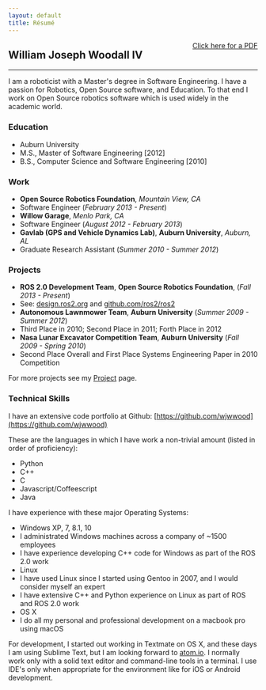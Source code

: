 ```yaml
---
layout: default
title: Résumé
---
```


<div style="float: right">
    <a href="{{ site.url }}/resume.pdf">Click here for a PDF</a>
</div>

## William Joseph Woodall IV
----

I am a roboticist with a Master's degree in Software Engineering.
I have a passion for Robotics, Open Source software, and Education.
To that end I work on Open Source robotics software which is used widely in the academic world.

### Education

- Auburn University
 - M.S., Master of Software Engineering [2012]
 - B.S., Computer Science and Software Engineering [2010]

### Work

- __Open Source Robotics Foundation__, _Mountain View, CA_
 - Software Engineer (_February 2013 - Present_)
- __Willow Garage__, _Menlo Park, CA_
 - Software Engineer (_August 2012 - February 2013_)
- __Gavlab (GPS and Vehicle Dynamics Lab)__, __Auburn University__, _Auburn, AL_
 - Graduate Research Assistant (_Summer 2010 - Summer 2012_)

### Projects

- __ROS 2.0 Development Team__, __Open Source Robotics Foundation__, (_Fall 2013 - Present_)
 - See: [design.ros2.org](http://design.ros2.org/) and [github.com/ros2/ros2](https://github.com/ros2/ros2)
- __Autonomous Lawnmower Team__, __Auburn University__ (_Summer 2009 - Summer 2012_)
 - Third Place in 2010; Second Place in 2011; Forth Place in 2012
- __Nasa Lunar Excavator Competition Team__, __Auburn University__ (_Fall 2009 - Spring 2010_)
 - Second Place Overall and First Place Systems Engineering Paper in 2010 Competition

For more projects see my [Project](/projects.html) page.

### Technical Skills

I have an extensive code portfolio at Github: [https://github.com/wjwwood](https://github.com/wjwwood)

These are the languages in which I have work a non-trivial amount (listed in order of proficiency):

- Python
- C++
- C
- Javascript/Coffeescript
- Java

I have experience with these major Operating Systems:

- Windows XP, 7, 8.1, 10
 - I administrated Windows machines across a company of ~1500 employees
 - I have experience developing C++ code for Windows as part of the ROS 2.0 work
- Linux
 - I have used Linux since I started using Gentoo in 2007, and I would consider myself an expert
 - I have extensive C++ and Python experience on Linux as part of ROS and ROS 2.0 work
- OS X
 - I do all my personal and professional development on a macbook pro using macOS

For development, I started out working in Textmate on OS X, and these days I am using Sublime Text, but I am looking forward to [atom.io](https://atom.io/).
I normally work only with a solid text editor and command-line tools in a terminal.
I use IDE's only when appropriate for the environment like for iOS or Android development.
